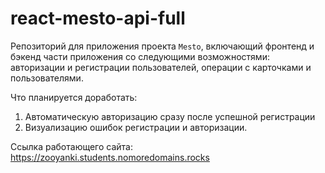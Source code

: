 # react-mesto-api-full
Репозиторий для приложения проекта `Mesto`, включающий фронтенд и бэкенд части приложения со следующими возможностями: авторизации и регистрации пользователей, операции с карточками и пользователями.

Что планируется доработать:
1) Автоматическую авторизацию сразу после успешной регистрации
2) Визуализацию ошибок регистрации и авторизации.

Ссылка работающего сайта:
https://zooyanki.students.nomoredomains.rocks

